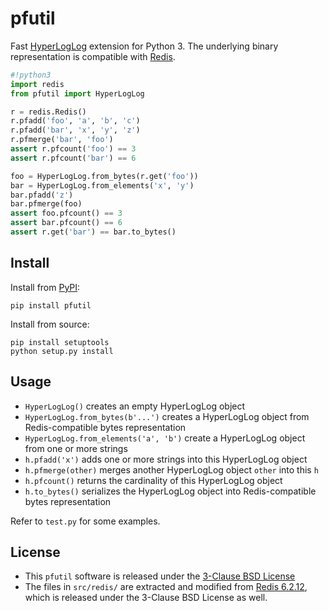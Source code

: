 pfutil
======

Fast [HyperLogLog](https://en.wikipedia.org/wiki/HyperLogLog) extension for Python 3.  The underlying binary representation is compatible with [Redis](https://redis.io).

```python
#!python3
import redis
from pfutil import HyperLogLog

r = redis.Redis()
r.pfadd('foo', 'a', 'b', 'c')
r.pfadd('bar', 'x', 'y', 'z')
r.pfmerge('bar', 'foo')
assert r.pfcount('foo') == 3
assert r.pfcount('bar') == 6

foo = HyperLogLog.from_bytes(r.get('foo'))
bar = HyperLogLog.from_elements('x', 'y')
bar.pfadd('z')
bar.pfmerge(foo)
assert foo.pfcount() == 3
assert bar.pfcount() == 6
assert r.get('bar') == bar.to_bytes()
```


Install
-------

Install from [PyPI](https://pypi.org/project/pfutil/):
```
pip install pfutil
```

Install from source:
```
pip install setuptools
python setup.py install
```


Usage
-----

* `HyperLogLog()` creates an empty HyperLogLog object
* `HyperLogLog.from_bytes(b'...')` creates a HyperLogLog object from Redis-compatible bytes representation
* `HyperLogLog.from_elements('a', 'b')` create a HyperLogLog object from one or more strings
* `h.pfadd('x')` adds one or more strings into this HyperLogLog object
* `h.pfmerge(other)` merges another HyperLogLog object `other` into this `h`
* `h.pfcount()` returns the cardinality of this HyperLogLog object
* `h.to_bytes()` serializes the HyperLogLog object into Redis-compatible bytes representation

Refer to `test.py` for some examples.


License
-------

* This `pfutil` software is released under the [3-Clause BSD License](https://opensource.org/license/bsd-3-clause)
* The files in `src/redis/` are extracted and modified from [Redis 6.2.12](https://github.com/redis/redis/tree/6.2.12), which is released under the 3-Clause BSD License as well.
